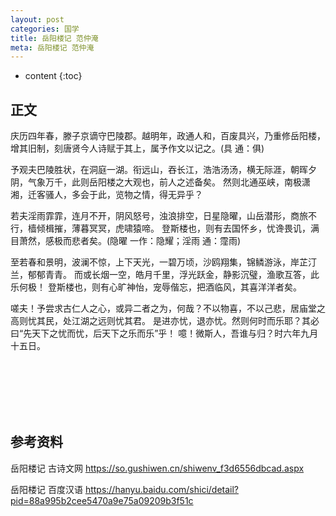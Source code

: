 ```yaml
---
layout: post
categories: 国学
title: 岳阳楼记 范仲淹
meta: 岳阳楼记 范仲淹
---
```

* content
{:toc}

## 正文

庆历四年春，滕子京谪守巴陵郡。越明年，政通人和，百废具兴，乃重修岳阳楼，增其旧制，刻唐贤今人诗赋于其上，属予作文以记之。(具 通：俱)

予观夫巴陵胜状，在洞庭一湖。衔远山，吞长江，浩浩汤汤，横无际涯，朝晖夕阴，气象万千，此则岳阳楼之大观也，前人之述备矣。
然则北通巫峡，南极潇湘，迁客骚人，多会于此，览物之情，得无异乎？

若夫淫雨霏霏，连月不开，阴风怒号，浊浪排空，日星隐曜，山岳潜形，商旅不行，樯倾楫摧，薄暮冥冥，虎啸猿啼。
登斯楼也，则有去国怀乡，忧谗畏讥，满目萧然，感极而悲者矣。(隐曜 一作：隐耀；淫雨 通：霪雨)

至若春和景明，波澜不惊，上下天光，一碧万顷，沙鸥翔集，锦鳞游泳，岸芷汀兰，郁郁青青。
而或长烟一空，皓月千里，浮光跃金，静影沉璧，渔歌互答，此乐何极！
登斯楼也，则有心旷神怡，宠辱偕忘，把酒临风，其喜洋洋者矣。

嗟夫！予尝求古仁人之心，或异二者之为，何哉？不以物喜，不以己悲，居庙堂之高则忧其民，处江湖之远则忧其君。
是进亦忧，退亦忧。然则何时而乐耶？其必曰“先天下之忧而忧，后天下之乐而乐”乎！
噫！微斯人，吾谁与归？时六年九月十五日。

<br/><br/><br/><br/><br/>
## 参考资料

岳阳楼记 古诗文网 <https://so.gushiwen.cn/shiwenv_f3d6556dbcad.aspx>

岳阳楼记 百度汉语 <https://hanyu.baidu.com/shici/detail?pid=88a995b2cee5470a9e75a09209b3f51c>

